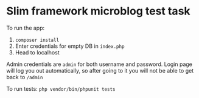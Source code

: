 # Slim framework microblog test task
To run the app:
1. `composer install`
2. Enter credentials for empty DB in `index.php`
3. Head to localhost

Admin credentials are `admin` for both username and password. Login page will log you out automatically,
 so after going to it you will not be able to get back to `/admin`

To run tests: 
`php vendor/bin/phpunit tests`

 
